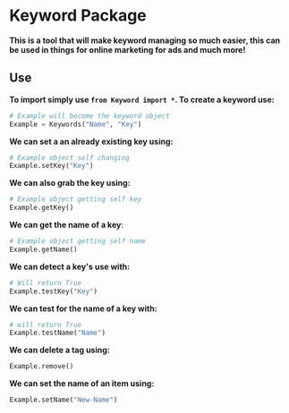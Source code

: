 # Keyword Package
**This is a tool that will make keyword managing so much easier, this can be used in things for online marketing for ads and much more!**
## Use
**To import simply use `from Keyword import *`. To create a keyword use:**
```py
# Example will become the keyword object
Example = Keywords("Name", "Key")
```
**We can set a an already existing key using:**
```py
# Example object self changing
Example.setKey("Key")
```
**We can also grab the key using:**
```py
# Example object getting self key
Example.getKey()
```
**We can get the name of a key**:
```py
# Example object getting self name
Example.getName()
```
**We can detect a key's use with:**
```py
# Will return True
Example.testKey("Key")
```
**We can test for the name of a key with:**
```py
# will return True
Example.testName("Name")
```
**We can delete a tag using:**
```py
Example.remove()
```
**We can set the name of an item using:**
```py
Example.setName("New-Name")
```